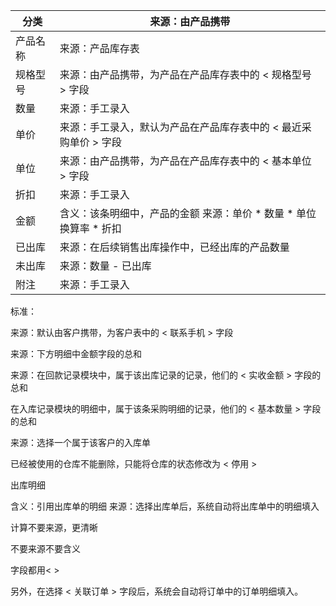 | 分类     | 来源：由产品携带                                             |
| -------- | ------------------------------------------------------------ |
| 产品名称 | 来源：产品库存表                                             |
| 规格型号 | 来源：由产品携带，为产品在产品库存表中的 < 规格型号 > 字段   |
| 数量     | 来源：手工录入                                               |
| 单价     | 来源：手工录入，默认为产品在产品库存表中的 < 最近采购单价 > 字段 |
| 单位     | 来源：由产品携带，为产品在产品库存表中的 < 基本单位 > 字段   |
| 折扣     | 来源：手工录入                                               |
| 金额     | 含义：该条明细中，产品的金额&#xA;来源：单价 \* 数量 \* 单位换算率 * 折扣 |
| 已出库   | 来源：在后续销售出库操作中，已经出库的产品数量               |
| 未出库   | 来源：数量 - 已出库                                          |
| 附注     | 来源：手工录入                                               |

标准：

来源：默认由客户携带，为客户表中的 < 联系手机 > 字段 

来源：下方明细中金额字段的总和

来源：在回款记录模块中，属于该出库记录的记录，他们的 < 实收金额 > 字段的总和

在入库记录模块的明细中，属于该条采购明细的记录，他们的 < 基本数量 > 字段的总和

来源：选择一个属于该客户的入库单



已经被使用的仓库不能删除，只能将仓库的状态修改为 < 停用 >

出库明细  

含义：引用出库单的明细&#xA;来源：选择出库单后，系统自动将出库单中的明细填入



计算不要来源，更清晰

不要来源不要含义



字段都用< >



另外，在选择 < 关联订单 > 字段后，系统会自动将订单中的订单明细填入。
